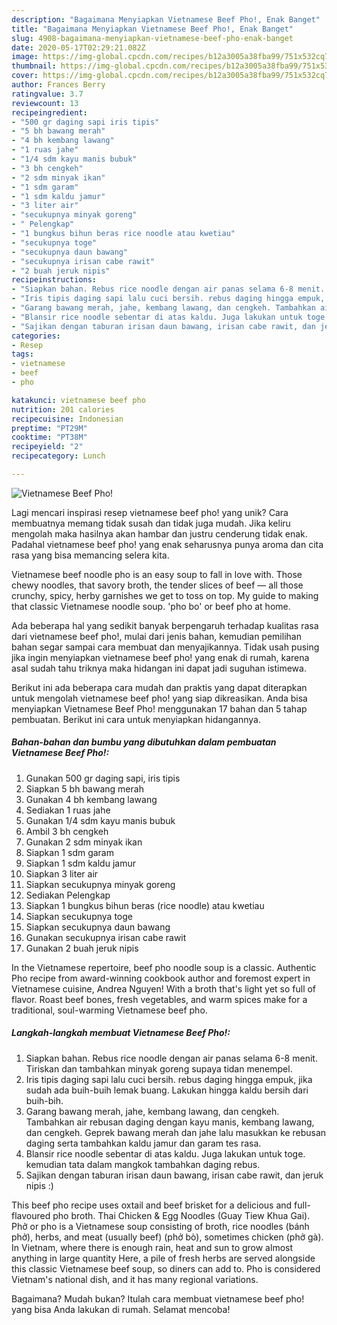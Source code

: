 ```yaml
---
description: "Bagaimana Menyiapkan Vietnamese Beef Pho!, Enak Banget"
title: "Bagaimana Menyiapkan Vietnamese Beef Pho!, Enak Banget"
slug: 4908-bagaimana-menyiapkan-vietnamese-beef-pho-enak-banget
date: 2020-05-17T02:29:21.082Z
image: https://img-global.cpcdn.com/recipes/b12a3005a38fba99/751x532cq70/vietnamese-beef-pho-foto-resep-utama.jpg
thumbnail: https://img-global.cpcdn.com/recipes/b12a3005a38fba99/751x532cq70/vietnamese-beef-pho-foto-resep-utama.jpg
cover: https://img-global.cpcdn.com/recipes/b12a3005a38fba99/751x532cq70/vietnamese-beef-pho-foto-resep-utama.jpg
author: Frances Berry
ratingvalue: 3.7
reviewcount: 13
recipeingredient:
- "500 gr daging sapi iris tipis"
- "5 bh bawang merah"
- "4 bh kembang lawang"
- "1 ruas jahe"
- "1/4 sdm kayu manis bubuk"
- "3 bh cengkeh"
- "2 sdm minyak ikan"
- "1 sdm garam"
- "1 sdm kaldu jamur"
- "3 liter air"
- "secukupnya minyak goreng"
- " Pelengkap"
- "1 bungkus bihun beras rice noodle atau kwetiau"
- "secukupnya toge"
- "secukupnya daun bawang"
- "secukupnya irisan cabe rawit"
- "2 buah jeruk nipis"
recipeinstructions:
- "Siapkan bahan. Rebus rice noodle dengan air panas selama 6-8 menit. Tiriskan dan tambahkan minyak goreng supaya tidan menempel."
- "Iris tipis daging sapi lalu cuci bersih. rebus daging hingga empuk, jika sudah ada buih-buih lemak buang. Lakukan hingga kaldu bersih dari buih-bih."
- "Garang bawang merah, jahe, kembang lawang, dan cengkeh. Tambahkan air rebusan daging dengan kayu manis, kembang lawang, dan cengkeh. Geprek bawang merah dan jahe lalu masukkan ke rebusan daging serta tambahkan kaldu jamur dan garam tes rasa."
- "Blansir rice noodle sebentar di atas kaldu. Juga lakukan untuk toge. kemudian tata dalam mangkok tambahkan daging rebus."
- "Sajikan dengan taburan irisan daun bawang, irisan cabe rawit, dan jeruk nipis :)"
categories:
- Resep
tags:
- vietnamese
- beef
- pho

katakunci: vietnamese beef pho 
nutrition: 201 calories
recipecuisine: Indonesian
preptime: "PT29M"
cooktime: "PT38M"
recipeyield: "2"
recipecategory: Lunch

---
```



![Vietnamese Beef Pho!](https://img-global.cpcdn.com/recipes/b12a3005a38fba99/751x532cq70/vietnamese-beef-pho-foto-resep-utama.jpg)

Lagi mencari inspirasi resep vietnamese beef pho! yang unik? Cara membuatnya memang tidak susah dan tidak juga mudah. Jika keliru mengolah maka hasilnya akan hambar dan justru cenderung tidak enak. Padahal vietnamese beef pho! yang enak seharusnya punya aroma dan cita rasa yang bisa memancing selera kita.

Vietnamese beef noodle pho is an easy soup to fall in love with. Those chewy noodles, that savory broth, the tender slices of beef — all those crunchy, spicy, herby garnishes we get to toss on top. My guide to making that classic Vietnamese noodle soup. &#39;pho bo&#39; or beef pho at home.

Ada beberapa hal yang sedikit banyak berpengaruh terhadap kualitas rasa dari vietnamese beef pho!, mulai dari jenis bahan, kemudian pemilihan bahan segar sampai cara membuat dan menyajikannya. Tidak usah pusing jika ingin menyiapkan vietnamese beef pho! yang enak di rumah, karena asal sudah tahu triknya maka hidangan ini dapat jadi suguhan istimewa.


Berikut ini ada beberapa cara mudah dan praktis yang dapat diterapkan untuk mengolah vietnamese beef pho! yang siap dikreasikan. Anda bisa menyiapkan Vietnamese Beef Pho! menggunakan 17 bahan dan 5 tahap pembuatan. Berikut ini cara untuk menyiapkan hidangannya.

<!--inarticleads1-->

##### Bahan-bahan dan bumbu yang dibutuhkan dalam pembuatan Vietnamese Beef Pho!:

1. Gunakan 500 gr daging sapi, iris tipis
1. Siapkan 5 bh bawang merah
1. Gunakan 4 bh kembang lawang
1. Sediakan 1 ruas jahe
1. Gunakan 1/4 sdm kayu manis bubuk
1. Ambil 3 bh cengkeh
1. Gunakan 2 sdm minyak ikan
1. Siapkan 1 sdm garam
1. Siapkan 1 sdm kaldu jamur
1. Siapkan 3 liter air
1. Siapkan secukupnya minyak goreng
1. Sediakan  Pelengkap
1. Siapkan 1 bungkus bihun beras (rice noodle) atau kwetiau
1. Siapkan secukupnya toge
1. Siapkan secukupnya daun bawang
1. Gunakan secukupnya irisan cabe rawit
1. Gunakan 2 buah jeruk nipis


In the Vietnamese repertoire, beef pho noodle soup is a classic. Authentic Pho recipe from award-winning cookbook author and foremost expert in Vietnamese cuisine, Andrea Nguyen! With a broth that&#39;s light yet so full of flavor. Roast beef bones, fresh vegetables, and warm spices make for a traditional, soul-warming Vietnamese beef pho. 

<!--inarticleads2-->

##### Langkah-langkah membuat Vietnamese Beef Pho!:

1. Siapkan bahan. Rebus rice noodle dengan air panas selama 6-8 menit. Tiriskan dan tambahkan minyak goreng supaya tidan menempel.
1. Iris tipis daging sapi lalu cuci bersih. rebus daging hingga empuk, jika sudah ada buih-buih lemak buang. Lakukan hingga kaldu bersih dari buih-bih.
1. Garang bawang merah, jahe, kembang lawang, dan cengkeh. Tambahkan air rebusan daging dengan kayu manis, kembang lawang, dan cengkeh. Geprek bawang merah dan jahe lalu masukkan ke rebusan daging serta tambahkan kaldu jamur dan garam tes rasa.
1. Blansir rice noodle sebentar di atas kaldu. Juga lakukan untuk toge. kemudian tata dalam mangkok tambahkan daging rebus.
1. Sajikan dengan taburan irisan daun bawang, irisan cabe rawit, dan jeruk nipis :)


This beef pho recipe uses oxtail and beef brisket for a delicious and full-flavoured pho broth. Thai Chicken &amp; Egg Noodles (Guay Tiew Khua Gai). Phở or pho is a Vietnamese soup consisting of broth, rice noodles (bánh phở), herbs, and meat (usually beef) (phở bò), sometimes chicken (phở gà). In Vietnam, where there is enough rain, heat and sun to grow almost anything in large quantity Here, a pile of fresh herbs are served alongside this classic Vietnamese beef soup, so diners can add to. Pho is considered Vietnam&#39;s national dish, and it has many regional variations. 

Bagaimana? Mudah bukan? Itulah cara membuat vietnamese beef pho! yang bisa Anda lakukan di rumah. Selamat mencoba!
